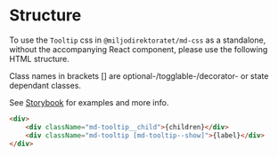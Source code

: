 # Structure

To use the `Tooltip` css in `@miljodirektoratet/md-css` as a standalone, without the accompanying React component, please use the following HTML structure.

Class names in brackets [] are optional-/togglable-/decorator- or state dependant classes.

See [Storybook](https://miljodir.github.io/md-components) for examples and more info.

```html
<div>
    <div className="md-tooltip__child">{children}</div>
    <div className="md-tooltip [md-tooltip--show]">{label}</div>
</div>
```
